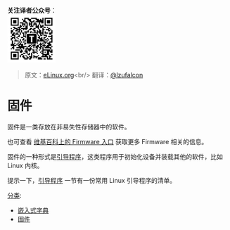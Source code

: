 **关注译者公众号**：
<br/>
<img src='../../../pic/tinylab-wechat.jpg' width='110px'/>
<br/>

> 原文：[eLinux.org](http://eLinux.org/Firmware "http://eLinux.org/Firmware")<br/>
> 翻译：[@lzufalcon](https://github.com/lzufalcon)

# 固件

固件是一类存放在非易失性存储器中的软件。

也可查看 [维基百科上的 Firmware 入口](http://en.wikipedia.org/wiki/Firmware) 获取更多 Firmware 相关的信息。

固件的一种形式是[引导程序](../.././dev_portals/Firmware/Bootloader/Bootloader.md "Bootloader")，这类程序用于初始化设备并装载其他的软件，比如 Linux 内核。

提示一下，[引导程序](../.././dev_portals/Firmware/Bootloader/Bootloader.md "Bootloader") 一节有一份常用 Linux 引导程序的清单。

[分类](http://eLinux.org/Special:Categories "Special:Categories"):

-   [嵌入式字典](http://eLinux.org/Category:Embedded_Dictionary "Category:Embedded Dictionary")
-   [固件](http://elinux.org/Category:Firmware)

